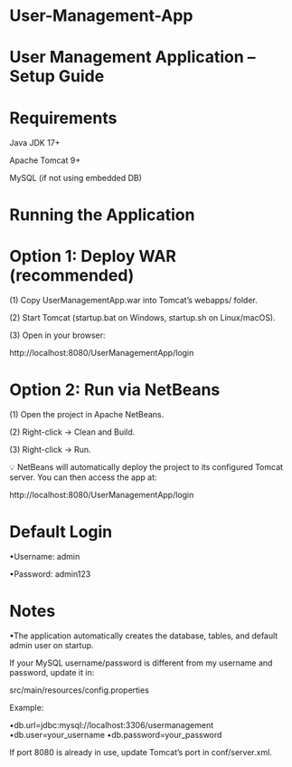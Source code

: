 # User-Management-App

# User Management Application – Setup Guide
# Requirements

Java JDK 17+

Apache Tomcat 9+

MySQL (if not using embedded DB)

# Running the Application
# Option 1: Deploy WAR (recommended)

(1) Copy UserManagementApp.war into Tomcat’s webapps/ folder.

(2) Start Tomcat (startup.bat on Windows, startup.sh on Linux/macOS).

(3) Open in your browser:

http://localhost:8080/UserManagementApp/login

# Option 2: Run via NetBeans

(1) Open the project in Apache NetBeans.

(2) Right-click → Clean and Build.

(3) Right-click → Run.

💡 NetBeans will automatically deploy the project to its configured Tomcat server.
You can then access the app at:

http://localhost:8080/UserManagementApp/login

# Default Login

•Username: admin

•Password: admin123

# Notes

•The application automatically creates the database, tables, and default admin user on startup.

If your MySQL username/password is different from my username and password, update it in:

src/main/resources/config.properties


Example:

•db.url=jdbc:mysql://localhost:3306/usermanagement
•db.user=your_username
•db.password=your_password


If port 8080 is already in use, update Tomcat’s port in conf/server.xml.
